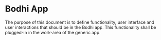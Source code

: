 # Bodhi App

The purpose of this document is to define functionality, user interface and user interactions that should be in the Bodhi app. This functionality shall be plugged-in in the work-area of the generic app.